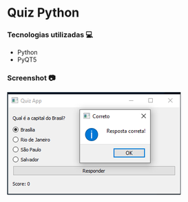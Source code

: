 # Quiz Python 

### Tecnologias utilizadas 💻
<ul>
  <li>Python</li>
  <li>PyQT5</li>
</ul>

### Screenshot 📷

<img src="screenshot.png">
